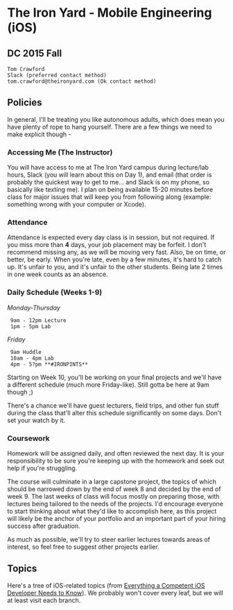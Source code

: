 # The Iron Yard - Mobile Engineering (iOS)
## DC 2015 Fall

    Tom Crawford
    Slack (preferred contact method)
    tom.crawford@theironyard.com (Ok contact method)

## Policies

In general, I'll be treating you like autonomous adults, which does mean you have plenty of rope to hang yourself. There are a few things we need to make explicit though -


### Accessing Me (The Instructor)

You will have access to me at The Iron Yard campus during lecture/lab hours, Slack (you will learn about this on Day 1), and email (that order is probably the quickest way to get to me... and Slack is on my phone, so basically like texting me). I plan on being available 15-20 minutes before class for major issues that will keep you from following along (example: something wrong with your computer or Xcode).

### Attendance

Attendance is expected every day class is in session, but not required. If you miss more than **4** days, your job placement may be forfeit. I don't recommend missing any, as we will be moving very fast. Also, be on time, or better, be early. When you're late, even by a few minutes, it's hard to catch up. It's unfair to you, and it's unfair to the other students. Being late 2 times in one week counts as an absence.

### Daily Schedule (Weeks 1-9)

_Monday-Thursday_

     9am - 12pm Lecture
     1pm - 5pm Lab

_Friday_

     9am Huddle
     10am - 4pm Lab
     4pm - 5?pm **#IRONPINTS**

Starting on Week 10, you'll be working on your final projects and we'll have a different schedule (much more Friday-like). Still gotta be here at 9am though ;)

There's a chance we'll have guest lecturers, field trips, and other fun stuff during the class that'll alter this schedule significantly on some days. Don't set your watch by it.

### Coursework

Homework will be assigned daily, and often reviewed the next day. It is your responsibility to be sure you're keeping up with the homework and seek out help if you're struggling.

The course will culminate in a large capstone project, the topics of which should be narrowed down by the end of week 8 and decided by the end of week 9. The last weeks of class will focus mostly on preparing those, with lectures being tailored to the needs of the projects. I'd encourage everyone to start thinking about what they'd like to accomplish here, as this project will likely be the anchor of your portfolio and an important part of your hiring success after graduation.

As much as possible, we'll try to steer earlier lectures towards areas of interest, so feel free to suggest other projects earlier.

## Topics

Here's a tree of iOS-related topics (from [Everything a Competent iOS Developer Needs to Know](https://www.codefellows.org/blog/everything-a-competent-ios-developer-needs-to-know)). We probably won't cover every leaf, but we will at least visit each branch.